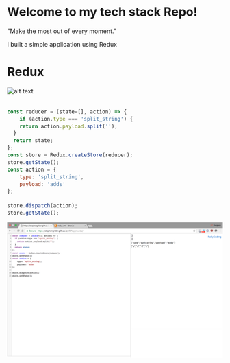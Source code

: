# Welcome to my tech stack Repo!
"Make the most out of every moment."

I built a simple application using Redux

# Redux
![alt text](demo/redux.png "redux demo")
```js

const reducer = (state=[], action) => {
	if (action.type === 'split_string') {
  	return action.payload.split('');
  }
  return state;
};
const store = Redux.createStore(reducer);
store.getState();
const action = {
  	type: 'split_string',
  	payload: 'adds'
};

store.dispatch(action);
store.getState();

```
![alt text](demo/redux_in_pratice.png "redux demo")
